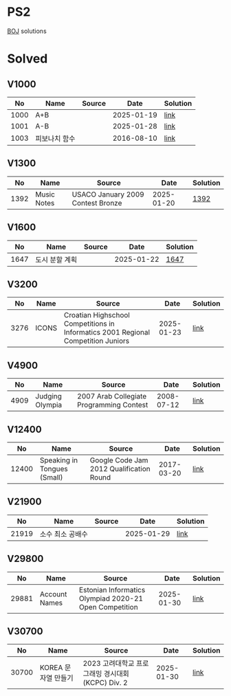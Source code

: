 # PS2

[BOJ](https://www.acmicpc.net/) solutions

# Solved

## V1000

| No| Name| Source| Date| Solution|
|--|--|--|--|--|
|1000| A+B| | 2025-01-19 | [link](./1000/1000/README.md)|
|1001| A-B| | 2025-01-28 | [link](./1000/1001/README.md)|
|1003| 피보나치 함수| | 2016-08-10 | [link](./1000/1003/README.md)|

## V1300

| No| Name| Source| Date| Solution|
|--|--|--|--|--|
|1392| Music Notes| USACO January 2009 Contest Bronze| 2025-01-20 | [1392](./1300/1392/README.md)|

## V1600

| No| Name| Source| Date| Solution|
|--|--|--|--|--|
|1647| 도시 분할 계획| | 2025-01-22 | [1647](./1600/1647/README.md)|

## V3200
| No| Name| Source| Date| Solution|
|--|--|--|--|--|
| 3276| ICONS| Croatian Highschool Competitions in Informatics 2001 Regional Competition Juniors| 2025-01-23| [link](./3200/3276/README.md)|

## V4900

| No| Name| Source| Date| Solution|
|--|--|--|--|--|
| 4909| Judging Olympia| 2007 Arab Collegiate Programming Contest| 2008-07-12| [link](./4900/4909/README.md)|

## V12400

| No| Name| Source| Date| Solution|
|--|--|--|--|--|
| 12400| Speaking in Tongues (Small)| Google Code Jam 2012 Qualification Round| 2017-03-20| [link](./12400/12400/README.md)|


## V21900

| No| Name| Source| Date| Solution|
|--|--|--|--|--|
| 21919| 소수 최소 공배수| | 2025-01-29| [link](./21900/21919/README.md)|


## V29800

| No| Name| Source| Date| Solution|
|--|--|--|--|--|
| 29881| Account Names| Estonian Informatics Olympiad 2020-21 Open Competition| 2025-01-30| [link](./29800/29881/README.md)|


## V30700

| No| Name| Source| Date| Solution|
|--|--|--|--|--|
| 30700| KOREA 문자열 만들기| 2023 고려대학교 프로그래밍 경시대회(KCPC) Div. 2| 2025-01-30| [link](./30700/30700/README.md)|

